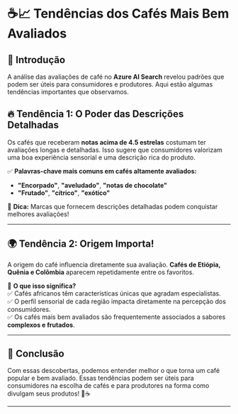 # ☕📈 Tendências dos Cafés Mais Bem Avaliados  

## 📌 Introdução  
A análise das avaliações de café no **Azure AI Search** revelou padrões que podem ser úteis para consumidores e produtores. Aqui estão algumas tendências importantes que observamos.  

## 🔥 Tendência 1: O Poder das Descrições Detalhadas  
Os cafés que receberam **notas acima de 4.5 estrelas** costumam ter avaliações longas e detalhadas. Isso sugere que consumidores valorizam uma boa experiência sensorial e uma descrição rica do produto.  

✅ **Palavras-chave mais comuns em cafés altamente avaliados:**  
- **"Encorpado"**, **"aveludado"**, **"notas de chocolate"**  
- **"Frutado"**, **"cítrico"**, **"exótico"**  

📌 **Dica:** Marcas que fornecem descrições detalhadas podem conquistar melhores avaliações!  

---

## 🌍 Tendência 2: Origem Importa!  
A origem do café influencia diretamente sua avaliação. **Cafés de Etiópia, Quênia e Colômbia** aparecem repetidamente entre os favoritos.  

🔎 **O que isso significa?**  
✅ Cafés africanos têm características únicas que agradam especialistas.  
✅ O perfil sensorial de cada região impacta diretamente na percepção dos consumidores.  
✅ Os cafés mais bem avaliados são frequentemente associados a sabores **complexos e frutados**.  

---

## 🎯 Conclusão  
Com essas descobertas, podemos entender melhor o que torna um café popular e bem avaliado. Essas tendências podem ser úteis para consumidores na escolha de cafés e para produtores na forma como divulgam seus produtos! 🚀☕  

---


